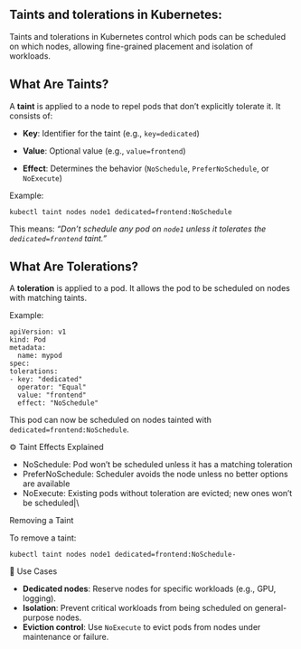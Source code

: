 Taints and tolerations in Kubernetes:
----------------------------------------

Taints and tolerations in Kubernetes control which pods can be scheduled on which nodes, allowing fine-grained placement and isolation of workloads.


What Are Taints?
----------------

A **taint** is applied to a node to repel pods that don’t explicitly tolerate it. It consists of:

- **Key**:     Identifier for the taint (e.g., `key=dedicated`)
  
- **Value**:   Optional value (e.g., `value=frontend`)
  
- **Effect**:   Determines the behavior (`NoSchedule`, `PreferNoSchedule`, or `NoExecute`)

Example:

	kubectl taint nodes node1 dedicated=frontend:NoSchedule

This means: *“Don’t schedule any pod on `node1` unless it tolerates the `dedicated=frontend` taint.”*



What Are Tolerations?
---------------------

A **toleration** is applied to a pod. It allows the pod to be scheduled on nodes with matching taints.

Example:

    apiVersion: v1
    kind: Pod
    metadata:
      name: mypod
    spec:
    tolerations:
    - key: "dedicated"
      operator: "Equal"
      value: "frontend"
      effect: "NoSchedule"


This pod can now be scheduled on nodes tainted with `dedicated=frontend:NoSchedule`.

⚙️ Taint Effects Explained

* NoSchedule:      Pod won’t be scheduled unless it has a matching toleration               
* PreferNoSchedule: Scheduler avoids the node unless no better options are available     
* NoExecute: Existing pods without toleration are evicted; new ones won’t be scheduled|\


Removing a Taint

To remove a taint:

	kubectl taint nodes node1 dedicated=frontend:NoSchedule-
 
🧠 Use Cases

- **Dedicated nodes**: Reserve nodes for specific workloads (e.g., GPU, logging).
- **Isolation**: Prevent critical workloads from being scheduled on general-purpose nodes.
- **Eviction control**: Use `NoExecute` to evict pods from nodes under maintenance or failure.
